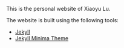 This is the personal website of Xiaoyu Lu.

The website is built using the following tools:

- [Jekyll](https://jekyllrb.com/)
- [Jekyll Minima Theme](https://github.com/jekyll/minima)
